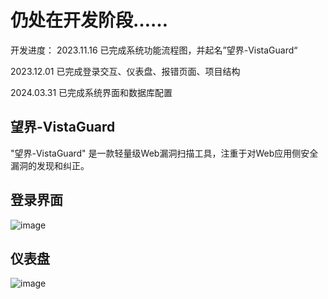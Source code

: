 # 仍处在开发阶段……
开发进度：
2023.11.16 已完成系统功能流程图，并起名”望界-VistaGuard“

2023.12.01 已完成登录交互、仪表盘、报错页面、项目结构

2024.03.31 已完成系统界面和数据库配置

## 望界-VistaGuard
"望界-VistaGuard" 是一款轻量级Web漏洞扫描工具，注重于对Web应用侧安全漏洞的发现和纠正。

## 登录界面
![image](https://github.com/Linkpoc/VistaGuard/assets/79533751/c37b26a2-98c0-4f9d-a698-8db0b24decd0)
## 仪表盘
![image](https://github.com/Linkpoc/VistaGuard/assets/79533751/6b764aaf-e9e5-49d8-801d-d6c3f5b9baeb)
## 


